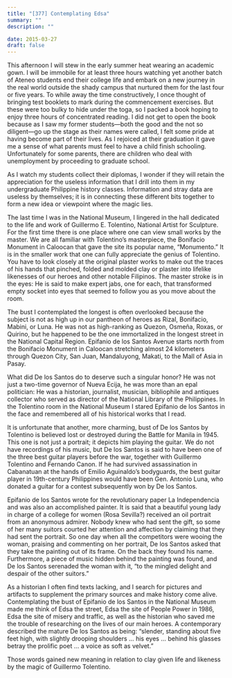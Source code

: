 ```yaml
---
title: "[377] Contemplating Edsa"
summary: ""
description: ""

date: 2015-03-27
draft: false
---
```


This afternoon I will stew in the early summer heat wearing an academic gown. I will be immobile for at least three hours watching yet another batch of Ateneo students end their college life and embark on a new journey in the real world outside the shady campus that nurtured them for the last four or five years. To while away the time constructively, I once thought of bringing test booklets to mark during the commencement exercises. But these were too bulky to hide under the toga, so I packed a book hoping to enjoy three hours of concentrated reading. I did not get to open the book because as I saw my former students—both the good and the not so diligent—go up the stage as their names were called, I felt some pride at having become part of their lives. As I rejoiced at their graduation it gave me a sense of what parents must feel to have a child finish schooling. Unfortunately for some parents, there are children who deal with unemployment by proceeding to graduate school.

As I watch my students collect their diplomas, I wonder if they will retain the appreciation for the useless information that I drill into them in my undergraduate Philippine history classes. Information and stray data are useless by themselves; it is in connecting these different bits together to form a new idea or viewpoint where the magic lies.

The last time I was in the National Museum, I lingered in the hall dedicated to the life and work of Guillermo E. Tolentino, National Artist for Sculpture. For the first time there is one place where one can view small works by the master. We are all familiar with Tolentino’s masterpiece, the Bonifacio Monument in Caloocan that gave the site its popular name, “Monumento.” It is in the smaller work that one can fully appreciate the genius of Tolentino. You have to look closely at the original plaster works to make out the traces of his hands that pinched, folded and molded clay or plaster into lifelike likenesses of our heroes and other notable Filipinos. The master stroke is in the eyes: He is said to make expert jabs, one for each, that transformed empty socket into eyes that seemed to follow you as you move about the room.

The bust I contemplated the longest is often overlooked because the subject is not as high up in our pantheon of heroes as Rizal, Bonifacio, Mabini, or Luna. He was not as high-ranking as Quezon, Osmeña, Roxas, or Quirino, but he happened to be the one immortalized in the longest street in the National Capital Region. Epifanio de los Santos Avenue starts north from the Bonifacio Monument in Caloocan stretching almost 24 kilometers through Quezon City, San Juan, Mandaluyong, Makati, to the Mall of Asia in Pasay.

What did De los Santos do to deserve such a singular honor? He was not just a two-time governor of Nueva Ecija, he was more than an epal politician: He was a historian, journalist, musician, bibliophile and antiques collector who served as director of the National Library of the Philippines. In the Tolentino room in the National Museum I stared Epifanio de los Santos in the face and remembered all of his historical works that I read.

It is unfortunate that another, more charming, bust of De los Santos by Tolentino is believed lost or destroyed during the Battle for Manila in 1945. This one is not just a portrait; it depicts him playing the guitar. We do not have recordings of his music, but De los Santos is said to have been one of the three best guitar players before the war, together with Guillermo Tolentino and Fernando Canon. If he had survived assassination in Cabanatuan at the hands of Emilio Aguinaldo’s bodyguards, the best guitar player in 19th-century Philippines would have been Gen. Antonio Luna, who donated a guitar for a contest subsequently won by De los Santos.

Epifanio de los Santos wrote for the revolutionary paper La Independencia and was also an accomplished painter. It is said that a beautiful young lady in charge of a college for women (Rosa Sevilla?) received an oil portrait from an anonymous admirer. Nobody knew who had sent the gift, so some of her many suitors courted her attention and affection by claiming that they had sent the portrait. So one day when all the competitors were wooing the woman, praising and commenting on her portrait, De los Santos asked that they take the painting out of its frame. On the back they found his name. Furthermore, a piece of music hidden behind the painting was found, and De los Santos serenaded the woman with it, “to the mingled delight and despair of the other suitors.”

As a historian I often find texts lacking, and I search for pictures and artifacts to supplement the primary sources and make history come alive. Contemplating the bust of Epifanio de los Santos in the National Museum made me think of Edsa the street, Edsa the site of People Power in 1986, Edsa the site of misery and traffic, as well as the historian who saved me the trouble of researching on the lives of our main heroes. A contemporary described the mature De los Santos as being: “slender, standing about five feet high, with slightly drooping shoulders … his eyes … behind his glasses betray the prolific poet … a voice as soft as velvet.”

Those words gained new meaning in relation to clay given life and likeness by the magic of Guillermo Tolentino.
